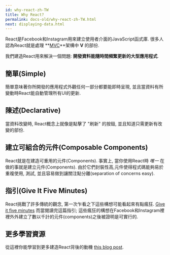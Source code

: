 ```yaml
---
id: why-react-zh-TW
title: Why React?
permalink: docs-old/why-react-zh-TW.html
next: displaying-data.html
---
```

React是Facebook和Instagram用來建立使用者介面的JavaScript函式庫. 很多人認為React就是處理 **[MVC](https://en.wikipedia.org/wiki/Model%E2%80%93view%E2%80%93controller)**架構中 **V** 的部份.

我們建造React用來解決一個問題: **開發資料能隨時間頻繁更新的大型應用程式**.

## 簡單(Simple)

簡單意味著你所開發的應用程式外觀任何一部分都要能即時呈現, 並且當資料有所變動時React能自動管理所有UI的更新.

## 陳述(Declarative)

當資料改變時, React概念上就像是點擊了 "刷新" 的按鈕, 並且知道只需更新有改變的部份.

## 建立可組合的元件(Composable Components)

React就是在建造可重用的元件(Components). 事實上, 當你使用React時 *唯一* 在做的事就是建立元件(Components). 由於它們封裝性高,元件使得程式碼能夠易於重複使用, 測試, 並且容易做到讓關注點分離(separation of concerns easy).

## 指引(Give It Five Minutes)

React挑戰了許多傳統的觀念, 第一次乍看之下這些構想可能看起來有點瘋狂. [Give it five minutes](https://signalvnoise.com/posts/3124-give-it-five-minutes) 而當閱讀完這篇指引; 這些瘋狂的構想在Facebook和Instagram裡裡外外建立了數以千計的元件(components)之後被證明是可實行的.

## 更多學習資源

從這裡你能學習到更多建造React背後的動機 [this blog post](/react/blog/2013/06/05/why-react.html).
